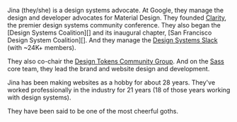 Jina (they/she) is a design systems advocate. At Google, they manage the design and developer advocates for Material Design. They founded [Clarity][], the premier design systems community conference. They also began the [Design Systems Coalition][] and its inaugural chapter, [San Francisco Design System Coalition][]. And they manage the [Design Systems Slack][] (with ~24K+ members).

They also co-chair the [Design Tokens Community Group][]. And on the [Sass][] core team, they lead the brand and website design and development.

Jina has been making websites as a hobby for about 28 years. They've worked professionally in the industry for 21 years (18 of those years working with design systems).

They have been said to be one of the most cheerful goths.

[clarity]: https://www.clarityconf.com/
[coalition]: http://coalition.design.systems/
[design systems slack]: http://slack.design.systems/
[design tokens community group]: https://www.designtokens.org/
[san francisco design systems coalition]: https://www.sfdsc.co/
[sass]: https://sass-lang.com/
